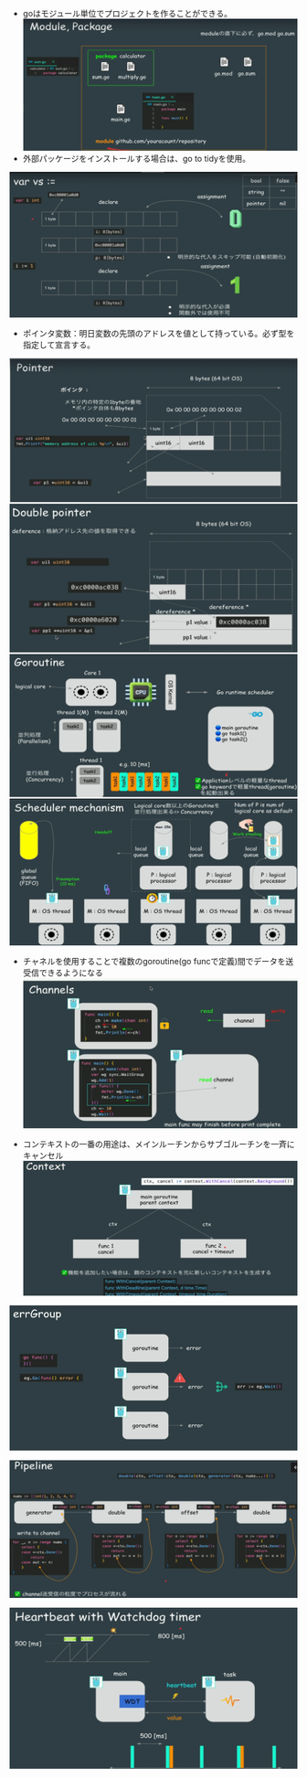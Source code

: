 - goはモジュール単位でプロジェクトを作ることができる。
![img.png](img.png)
- 外部パッケージをインストールする場合は、go to tidyを使用。

![img_1.png](img_1.png)
- ポインタ変数：明日変数の先頭のアドレスを値として持っている。必ず型を指定して宣言する。

![img_2.png](img_2.png)
![img_3.png](img_3.png)
![img_4.png](img_4.png)
![img_5.png](img_5.png)

- チャネルを使用することで複数のgoroutine(go funcで定義)間でデータを送受信できるようになる
![img_6.png](img_6.png)

- コンテキストの一番の用途は、メインルーチンからサブゴルーチンを一斉にキャンセル
![img_7.png](img_7.png)

![img_8.png](img_8.png)

![img_9.png](img_9.png)

![img_10.png](img_10.png)